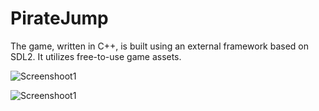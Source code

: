 # PirateJump
The game, written in C++, is built using an external framework based on SDL2. It utilizes free-to-use game assets.

![Screenshoot1](./img/screenshoot1.png)

![Screenshoot1](./img/screenshoot2.png)
